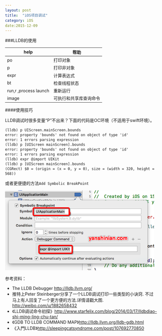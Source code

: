 ```yaml
---
layout: post
title:  "iOS项目调试"
category: iOS
date:2015-12-09
---
```



###LLDB的使用

help | 帮助
---|---
po 	| 打印对象
p  	| 打印非对象
expr | 计算表达式
bt | 检查线程状态
run,r ,process launch| 重新运行
image| 可执行和共享库查询命令


####使用技巧

LLDB调试时很多变量“P”不出来？下面的代码是OC环境（不适用于swift环境）。

```
(lldb) p UIScreen.mainScreen.bounds
error: property 'bounds' not found on object of type 'id'
error: 1 errors parsing expression
(lldb) p [UIScreen mainScreen].bounds
error: property 'bounds' not found on object of type 'id'
error: 1 errors parsing expression
(lldb) expr @import UIKit
(lldb) p [UIScreen mainScreen].bounds
(CGRect) $0 = (origin = (x = 0, y = 0), size = (width = 320, height = 568))
```
或者更便捷的方法`Add Symbolic BreakPoint`

![](/images/debug/debug01.png)


参考资料：

* The LLDB Debugger <http://lldb.llvm.org/>
* 推特上Peter Steinberger分享了一个LLDB调试打印一些类型的小诀窍. 不过马上有人回复了一个更方便的方法.详情请戳大图. <http://weibo.com/u/1882658432>
* 《LLDB调试命令初探》<http://www.starfelix.com/blog/2014/03/17/lldbdiao-shi-ming-ling-chu-tan/>
* 《GDB TO LLDB COMMAND MAP》<http://lldb.llvm.org/lldb-gdb.html>
* 《入門LLDB》<http://sleepingcatsyndrome.com/post/107692770850>